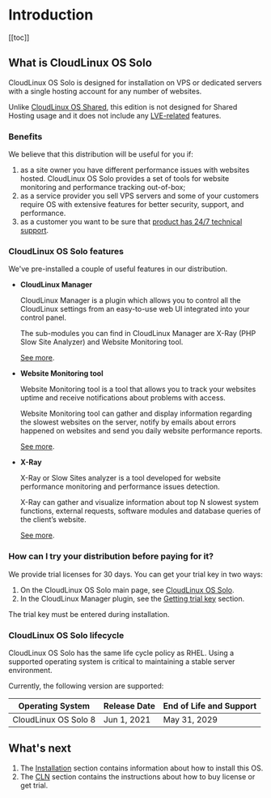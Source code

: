 # Introduction

[[toc]]

## What is CloudLinux OS Solo

CloudLinux OS Solo is designed for installation on VPS or dedicated servers with a single hosting account for any number of websites. 

Unlike [CloudLinux OS Shared](https://docs.cloudlinux.com/introduction/), this edition is not designed for Shared Hosting usage  and it does not include any [LVE-related](https://docs.cloudlinux.com/lve_manager/) features.

### Benefits

We believe that this distribution will be useful for you if: 
1. as a site owner you have different performance issues with websites hosted. 
   CloudLinux OS Solo provides a set of tools for website monitoring and performance tracking out-of-box;
2. as a service provider you sell VPS servers and some of your customers require OS with extensive features 
   for better security, support, and performance.
3. as a customer you want to be sure that [product has 24/7 technical support](https://cloudlinux.zendesk.com/).

### CloudLinux OS Solo features
 
We've pre-installed a couple of useful features in our distribution.

* **CloudLinux Manager**

  CloudLinux Manager is a plugin which allows you to control all the
  CloudLinux settings from an easy-to-use web UI integrated into your control panel. 
  
  The sub-modules you can find in CloudLinux Manager are X-Ray (PHP Slow Site Analyzer) and Website Monitoring tool.

  [See more](/manager/).

* **Website Monitoring tool**

  Website Monitoring tool is a tool that allows you to track your websites uptime 
  and receive notifications about problems with access.

  Website Monitoring tool can gather and display information regarding the slowest websites on the server, 
  notify by emails about errors happened on websites and send you daily website performance reports.

  [See more](/manager/#website-monitoring-tool).

* **X-Ray**

  X-Ray or Slow Sites analyzer is a tool developed for website performance monitoring and performance issues detection.

  X-Ray can gather and visualize information about top N slowest system functions, external requests, 
  software modules and database queries of the client’s website.

  [See more](/manager/#php-slow-site-analyzer).

### How can I try your distribution before paying for it?


We provide trial licenses for 30 days. You can get your trial key in two ways:

1. On the CloudLinux OS Solo main page, see [CloudLinux OS Solo](https://lp.cloudlinux.com/cloudlinux-os-solo).
2. In the CloudLinux Manager plugin, see the [Getting trial key](/manager/#activation) section.


The trial key must be entered during installation.

### CloudLinux OS Solo lifecycle

CloudLinux OS Solo has the same life cycle policy as RHEL. 
Using a supported operating system is critical to maintaining a stable server environment.

Currently, the following version are supported:

|Operating System | Release Date| End of Life and Support|
|-|--|-|
|CloudLinux OS Solo 8 | Jun 1, 2021 | May 31, 2029 |

## What's next

1. The [Installation](/installation) section contains information about how to install this OS.
2. The [CLN](/cln) section contains the instructions about how to buy license or get trial.
